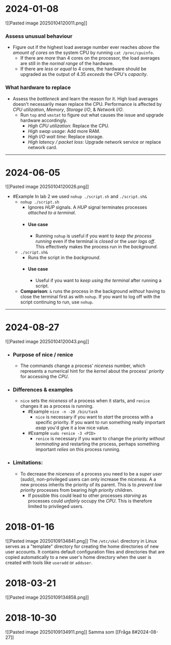 # 2024-01-08
![[Pasted image 20250104120011.png]]
### Assess unusual behaviour
* Figure out if the highest load average number ever reaches *above* the *amount of cores* on the system CPU by running ``cat /proc/cpuinfo``. 
	* If there are *more* than 4 cores on the processor, the load averages are still in the *normal range* of the hardware.
	* If there are *less* or *equal* to 4 cores, the hardware should be upgraded as the output of 4.35 *exceeds* the CPU's *capacity*.
### What hardware to replace
* Assess the *bottleneck* and learn the reason for it. High load averages doesn't necessarily mean replace the CPU. Performance is affected by *CPU utilization*, *Memory*, *Storage I/O*, & *Network I/O*.
	* Run ``top`` and ``vmstat`` to figure out what causes the issue and upgrade hardware accordingly.
		* *High CPU utilization*: Replace the CPU.
		* *High swap usage*: Add more RAM. 
		* *High I/O wait time*: Replace storage.
		* *High latency / packet loss*: Upgrade network service or replace network card.

---
# 2024-06-05
![[Pasted image 20250104120026.png]]

* #Example In lab 2 we used ``nohup ./script.sh`` and ``./script.sh&`` 
	* ``nohup ./script.sh``
		* Ignores *HUP* signals. A *HUP* signal terminates processes *attached to a terminal*.
		* #### Use case
			* Running ``nohup`` is useful if you want to *keep the process running* even if the terminal is *closed* or the *user logs off*. This effectively makes the process run in the *background*.
	* ``./script.sh&``
		*  Runs the script in the *background*.
		* #### Use case
			* Useful if you want to *keep using the terminal* after running a script.
	* **Comparison**: ``&`` runs the process in the background *without* having to close the terminal first as with ``nohup``. If you want to log off with the script continuing to run, use ``nohup``. 

---
# 2024-08-27
![[Pasted image 20250104120043.png]]
* ### Purpose of nice / renice
	* The commands change a process' *niceness* number, which represents a numerical hint for the *kernel* about the process' *priority* for accessing the *CPU*.  
* ### Differences & examples
	* ``nice`` sets the *niceness* of a process when it starts, and ``renice`` changes it as a process is running.
		* #Example ``nice -n -20 /bin/task`` 
			* ``nice`` is necessary if you want to *start* the process with a specific priority. If you want to run something really important *asap* you'd give it a low nice value.
		* #Example ``sudo renice -3 <PID>``
			* ``renice`` is necessary if you want to change the priority *without* *terminating* and restarting the process, perhaps something important *relies* on this process running. 
* ### Limitations: 
	* To decrease the *niceness* of a process you need to be a *super user* (*sudo*), non-privileged users can only increase the *niceness*. A a new process inherits the priority of its parent. This is to *prevent* *low priority* processes from bearing *high priority* children. 
		* If possible this could lead to other processes *starving* as processes could *unfairly* occupy the *CPU*. This is therefore limited to privileged users.


# 2018-01-16
![[Pasted image 20250109134841.png]]
The `/etc/skel` directory in Linux serves as a "template" directory for creating the home directories of new user accounts. It contains default configuration files and directories that are copied automatically to a new user's home directory when the user is created with tools like `useradd` or `adduser`.
# 2018-03-21
![[Pasted image 20250109134858.png]]

# 2018-10-30
![[Pasted image 20250109134911.png]]
Samma som [[Fråga 8#2024-08-27]]